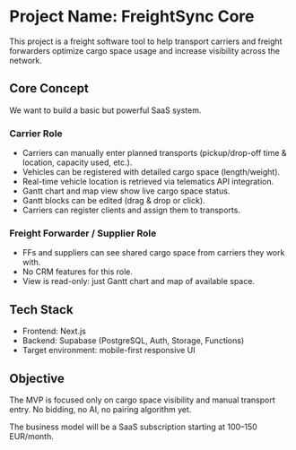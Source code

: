 # Project Name: FreightSync Core

This project is a freight software tool to help transport carriers and freight forwarders optimize cargo space usage and increase visibility across the network.

## Core Concept

We want to build a basic but powerful SaaS system.

### Carrier Role

- Carriers can manually enter planned transports (pickup/drop-off time & location, capacity used, etc.).
- Vehicles can be registered with detailed cargo space (length/weight).
- Real-time vehicle location is retrieved via telematics API integration.
- Gantt chart and map view show live cargo space status.
- Gantt blocks can be edited (drag & drop or click).
- Carriers can register clients and assign them to transports.

### Freight Forwarder / Supplier Role

- FFs and suppliers can see shared cargo space from carriers they work with.
- No CRM features for this role.
- View is read-only: just Gantt chart and map of available space.

## Tech Stack

- Frontend: Next.js
- Backend: Supabase (PostgreSQL, Auth, Storage, Functions)
- Target environment: mobile-first responsive UI

## Objective

The MVP is focused only on cargo space visibility and manual transport entry. No bidding, no AI, no pairing algorithm yet.

The business model will be a SaaS subscription starting at 100–150 EUR/month.
